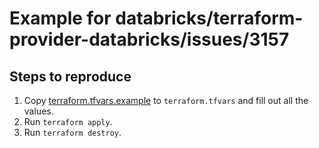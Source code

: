# Example for databricks/terraform-provider-databricks/issues/3157

## Steps to reproduce

1. Copy [terraform.tfvars.example](terraform.tfvars.example) to `terraform.tfvars` and fill out all the values.
2. Run `terraform apply`.
3. Run `terraform destroy`.
